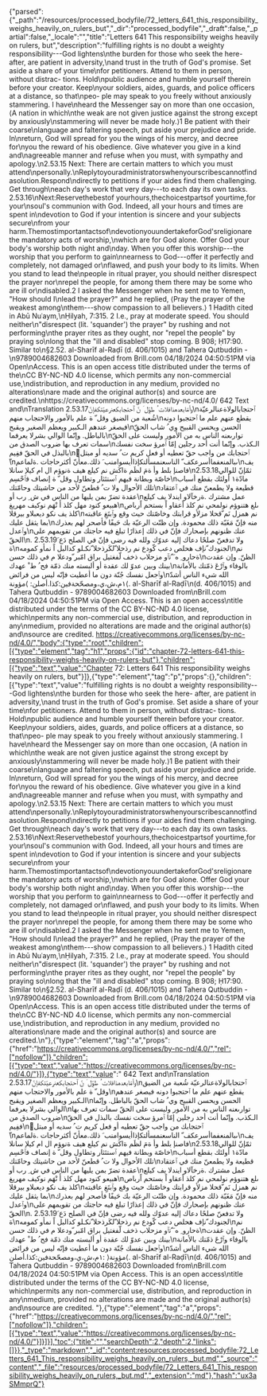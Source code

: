 {"parsed":{"_path":"/resources/processed_bodyfile/72_letters_641_this_responsibility_weighs_heavily_on_rulers_but","_dir":"processed_bodyfile","_draft":false,"_partial":false,"_locale":"","title":"Letters 641 This responsibility weighs heavily on rulers, but","description":"fulfilling rights is no doubt a weighty responsibility---God lightens\nthe burden for those who seek the here- after, are patient in adversity,\nand trust in the truth of God's promise. Set aside a share of your time\nfor petitioners. Attend to them in person, without distrac- tions. Hold\npublic audience and humble yourself therein before your creator. Keep\nyour soldiers, aides, guards, and police officers at a distance, so that\npeo- ple may speak to you freely without anxiously stammering. I have\nheard the Messenger say on more than one occasion, ⟨A nation in which\nthe weak are not given justice against the strong except by anxiously\nstammering will never be made holy.⟩1 Be patient with their coarse\nlanguage and faltering speech, put aside your prejudice and pride. In\nreturn, God will spread for you the wings of his mercy, and decree for\nyou the reward of his obedience. Give whatever you give in a kind and\nagreeable manner and refuse when you must, with sympathy and apology.\n2.53.15 Next: There are certain matters to which you must attend\npersonally.\nReplytoyouradministratorswhenyourscribescannotfindasolution.Respond\ndirectly to petitions if your aides find them challenging. Get through\neach day's work that very day---to each day its own tasks. 2.53.16\nNext:Reservethebestof yourhours,thechoicestpartsof yourtime,for your\nsoul's communion with God. Indeed, all your hours and times are spent in\ndevotion to God if your intention is sincere and your subjects secure\nfrom your harm.Themostimportantactsof\ndevotionyouundertakeforGod'sreligionare the mandatory acts of worship,\nwhich are for God alone. Offer God your body's worship both night and\nday. When you offer this worship---the worship that you perform to gain\nnearness to God---offer it perfectly and completely, not damaged or\nflawed, and push your body to its limits. When you stand to lead the\npeople in ritual prayer, you should neither disrespect the prayer nor\nrepel the people, for among them there may be some who are ill or\ndisabled.2 I asked the Messenger when he sent me to Yemen, \"How should I\nlead the prayer?\" and he replied, ⟨Pray the prayer of the weakest among\nthem---show compassion to all believers.⟩ 1 Hadith cited in Abū Nuʿaym,\nḤilyah, 7:315. 2 I.e., pray at moderate speed. You should neither\n\"disrespect (lit. 'squander') the prayer\" by rushing and not performing\nthe prayer rites as they ought, nor \"repel the people\" by praying so\nlong that the \"ill and disabled\" stop coming. B 908; Ḥ17:90. Similar to\n§2.52. al-Sharīf al-Raḍī (d. 406/1015) and Tahera Qutbuddin -\n9789004682603 Downloaded from Brill.com 04/18/2024 04:50:51PM via Open\nAccess. This is an open access title distributed under the terms of the\nCC BY-NC-ND 4.0 license, which permits any non-commercial use,\ndistribution, and reproduction in any medium, provided no alterations\nare made and the original author(s) and source are credited.\nhttps://creativecommons.org/licenses/by-nc-nd/4.0/ 642 Text and\nTranslation 2.53.17وأمّابعدهذافلات ُ طوِّل َ نّ ٱحتجابكعنرعيّتكفإنّ\nٱحتجابالولاةعنالرعيّة شُعبة من الضيق وقل ّ ة علم بالأمور والاحتجاب منهم\nيقطع عنهم علم ما ٱحتجبوا دونه فيصغر عندهم الـكبير ويعظم الصغير ويقبح\nالحسن ويحسن القبيح وي ُ شاب الحقّ بالباطل. وإنّما الوالي بشرلا يعرفما\nتوارىعنه الناس به من الأمور وليست على الحقّ سمات تعرف بها ضروب الصدق من\nالـكذب. وإنّما أنت أحد رجلين إمّا ٱمرؤ سخت نفسك بالبذل في الحقّ ففِيم\nَٱحتجابك من واجب حقّ تعطيه أو فعل كريم ت ُ سديه أو مبتل ً\nىبالمنعفماأسرعكف ّ الناسعنمسألتكإذاأيسوامنب َ ذلك.معأنّ أكثرحاجات .ةلماعم\nيف فاصنإ بلط وأ ةمَ لظَم ةاكَش نم كيلع هيف ةنوؤم ال ام كيلإ سانلا\n2.53.18ثمّإنّ للوالي خاصّة وبطانة فيهم ٱستئثار وتطاول وقل ّ ة إنصاف فٱحْسِم\nمادّة١ أولئك بقطع أسباب تلك الأحوال ولا ت ُ قطعنّ لأحد من حاشيتك وحامّتك\nقطيعة ولا يطمعنّ منك في ٱعتقاد عقدة تضرّ بمن يليها من الناس في ش ِ رب أو\nعمل مشترك .ةرخآلاو ايندلا يف كيلع هبيعو كنود مهل كلذ أَ نْهَم نوكيف مهريغ\nىلع هتنوؤم نولمحي نم كلذ اًعقاو اً بستحم اًرباص كلذ يف نكو ديعبلاو بيرقلا\nنم همزل نَم ّقحلا مزلأو قرابتك وخاصّتك حيث وقع وٱبتَغِ عاقبته بما يثقل عليك\nمنه فإنّ مَغَبّة ذلك محمودة. وإن ظنّت الرعيّة بك حَيفًا فأصحر لهم بعذرك وٱعدل\nعنك ظنونهم بإصحارك فإنّ في ذلك إعذارًا تبلغ فيه حاجتك من تقويمهم على الحقّ\n. 2.53.19ولا تدفعنّ صلحًا دعاك إليه عدوّك ولله فيه رضى فإنّ في الصلح دَع َ ة\nلجنودك ّنإف هحلص دعب كّودع نم رذحلا ّلكَرذحلا ّنكـلو كدالبل اً نمأو كمومه\nنم ةحارو ِ ه َ ّتٱو مزحلاب ذخف لّفغتيل براق امّبر ّودعلا م في ذلك حسن\nالظنّ. وإن عقدت بينك وبين عدوّ لك عقدة أو ألبسته منك ذمّة فح ُ ط ْ عهدك\nبالوفاء وٱرْعَ ذمّتك بالأمانة وٱجعل نفسك جُنّة دون ما أعطيت فإنّه ليس من فرائض\nالله شيء الناس أشدّ ١م،ش،ي،ومصحّحةفين:كذا.أصلن: ⟩مؤونة⟨. al-Sharīf al-Raḍī\n(d. 406/1015) and Tahera Qutbuddin - 9789004682603 Downloaded from\nBrill.com 04/18/2024 04:50:51PM via Open Access. This is an open access\ntitle distributed under the terms of the CC BY-NC-ND 4.0 license, which\npermits any non-commercial use, distribution, and reproduction in any\nmedium, provided no alterations are made and the original author(s) and\nsource are credited. https://creativecommons.org/licenses/by-nc-nd/4.0/","body":{"type":"root","children":[{"type":"element","tag":"h1","props":{"id":"chapter-72-letters-641-this-responsibility-weighs-heavily-on-rulers-but"},"children":[{"type":"text","value":"Chapter 72: Letters 641 This responsibility weighs heavily on rulers, but"}]},{"type":"element","tag":"p","props":{},"children":[{"type":"text","value":"fulfilling rights is no doubt a weighty responsibility---God lightens\nthe burden for those who seek the here- after, are patient in adversity,\nand trust in the truth of God's promise. Set aside a share of your time\nfor petitioners. Attend to them in person, without distrac- tions. Hold\npublic audience and humble yourself therein before your creator. Keep\nyour soldiers, aides, guards, and police officers at a distance, so that\npeo- ple may speak to you freely without anxiously stammering. I have\nheard the Messenger say on more than one occasion, ⟨A nation in which\nthe weak are not given justice against the strong except by anxiously\nstammering will never be made holy.⟩1 Be patient with their coarse\nlanguage and faltering speech, put aside your prejudice and pride. In\nreturn, God will spread for you the wings of his mercy, and decree for\nyou the reward of his obedience. Give whatever you give in a kind and\nagreeable manner and refuse when you must, with sympathy and apology.\n2.53.15 Next: There are certain matters to which you must attend\npersonally.\nReplytoyouradministratorswhenyourscribescannotfindasolution.Respond\ndirectly to petitions if your aides find them challenging. Get through\neach day's work that very day---to each day its own tasks. 2.53.16\nNext:Reservethebestof yourhours,thechoicestpartsof yourtime,for your\nsoul's communion with God. Indeed, all your hours and times are spent in\ndevotion to God if your intention is sincere and your subjects secure\nfrom your harm.Themostimportantactsof\ndevotionyouundertakeforGod'sreligionare the mandatory acts of worship,\nwhich are for God alone. Offer God your body's worship both night and\nday. When you offer this worship---the worship that you perform to gain\nnearness to God---offer it perfectly and completely, not damaged or\nflawed, and push your body to its limits. When you stand to lead the\npeople in ritual prayer, you should neither disrespect the prayer nor\nrepel the people, for among them there may be some who are ill or\ndisabled.2 I asked the Messenger when he sent me to Yemen, \"How should I\nlead the prayer?\" and he replied, ⟨Pray the prayer of the weakest among\nthem---show compassion to all believers.⟩ 1 Hadith cited in Abū Nuʿaym,\nḤilyah, 7:315. 2 I.e., pray at moderate speed. You should neither\n\"disrespect (lit. 'squander') the prayer\" by rushing and not performing\nthe prayer rites as they ought, nor \"repel the people\" by praying so\nlong that the \"ill and disabled\" stop coming. B 908; Ḥ17:90. Similar to\n§2.52. al-Sharīf al-Raḍī (d. 406/1015) and Tahera Qutbuddin -\n9789004682603 Downloaded from Brill.com 04/18/2024 04:50:51PM via Open\nAccess. This is an open access title distributed under the terms of the\nCC BY-NC-ND 4.0 license, which permits any non-commercial use,\ndistribution, and reproduction in any medium, provided no alterations\nare made and the original author(s) and source are credited.\n"},{"type":"element","tag":"a","props":{"href":"https://creativecommons.org/licenses/by-nc-nd/4.0/","rel":["nofollow"]},"children":[{"type":"text","value":"https://creativecommons.org/licenses/by-nc-nd/4.0/"}]},{"type":"text","value":" 642 Text and\nTranslation 2.53.17وأمّابعدهذافلات ُ طوِّل َ نّ ٱحتجابكعنرعيّتكفإنّ\nٱحتجابالولاةعنالرعيّة شُعبة من الضيق وقل ّ ة علم بالأمور والاحتجاب منهم\nيقطع عنهم علم ما ٱحتجبوا دونه فيصغر عندهم الـكبير ويعظم الصغير ويقبح\nالحسن ويحسن القبيح وي ُ شاب الحقّ بالباطل. وإنّما الوالي بشرلا يعرفما\nتوارىعنه الناس به من الأمور وليست على الحقّ سمات تعرف بها ضروب الصدق من\nالـكذب. وإنّما أنت أحد رجلين إمّا ٱمرؤ سخت نفسك بالبذل في الحقّ ففِيم\nَٱحتجابك من واجب حقّ تعطيه أو فعل كريم ت ُ سديه أو مبتل ً\nىبالمنعفماأسرعكف ّ الناسعنمسألتكإذاأيسوامنب َ ذلك.معأنّ أكثرحاجات .ةلماعم\nيف فاصنإ بلط وأ ةمَ لظَم ةاكَش نم كيلع هيف ةنوؤم ال ام كيلإ سانلا\n2.53.18ثمّإنّ للوالي خاصّة وبطانة فيهم ٱستئثار وتطاول وقل ّ ة إنصاف فٱحْسِم\nمادّة١ أولئك بقطع أسباب تلك الأحوال ولا ت ُ قطعنّ لأحد من حاشيتك وحامّتك\nقطيعة ولا يطمعنّ منك في ٱعتقاد عقدة تضرّ بمن يليها من الناس في ش ِ رب أو\nعمل مشترك .ةرخآلاو ايندلا يف كيلع هبيعو كنود مهل كلذ أَ نْهَم نوكيف مهريغ\nىلع هتنوؤم نولمحي نم كلذ اًعقاو اً بستحم اًرباص كلذ يف نكو ديعبلاو بيرقلا\nنم همزل نَم ّقحلا مزلأو قرابتك وخاصّتك حيث وقع وٱبتَغِ عاقبته بما يثقل عليك\nمنه فإنّ مَغَبّة ذلك محمودة. وإن ظنّت الرعيّة بك حَيفًا فأصحر لهم بعذرك وٱعدل\nعنك ظنونهم بإصحارك فإنّ في ذلك إعذارًا تبلغ فيه حاجتك من تقويمهم على الحقّ\n. 2.53.19ولا تدفعنّ صلحًا دعاك إليه عدوّك ولله فيه رضى فإنّ في الصلح دَع َ ة\nلجنودك ّنإف هحلص دعب كّودع نم رذحلا ّلكَرذحلا ّنكـلو كدالبل اً نمأو كمومه\nنم ةحارو ِ ه َ ّتٱو مزحلاب ذخف لّفغتيل براق امّبر ّودعلا م في ذلك حسن\nالظنّ. وإن عقدت بينك وبين عدوّ لك عقدة أو ألبسته منك ذمّة فح ُ ط ْ عهدك\nبالوفاء وٱرْعَ ذمّتك بالأمانة وٱجعل نفسك جُنّة دون ما أعطيت فإنّه ليس من فرائض\nالله شيء الناس أشدّ ١م،ش،ي،ومصحّحةفين:كذا.أصلن: ⟩مؤونة⟨. al-Sharīf al-Raḍī\n(d. 406/1015) and Tahera Qutbuddin - 9789004682603 Downloaded from\nBrill.com 04/18/2024 04:50:51PM via Open Access. This is an open access\ntitle distributed under the terms of the CC BY-NC-ND 4.0 license, which\npermits any non-commercial use, distribution, and reproduction in any\nmedium, provided no alterations are made and the original author(s) and\nsource are credited. "},{"type":"element","tag":"a","props":{"href":"https://creativecommons.org/licenses/by-nc-nd/4.0/","rel":["nofollow"]},"children":[{"type":"text","value":"https://creativecommons.org/licenses/by-nc-nd/4.0/"}]}]}],"toc":{"title":"","searchDepth":2,"depth":2,"links":[]}},"_type":"markdown","_id":"content:resources:processed_bodyfile:72_Letters_641_This_responsibility_weighs_heavily_on_rulers,_but.md","_source":"content","_file":"resources/processed_bodyfile/72_Letters_641_This_responsibility_weighs_heavily_on_rulers,_but.md","_extension":"md"},"hash":"ux3aSMmprQ"}